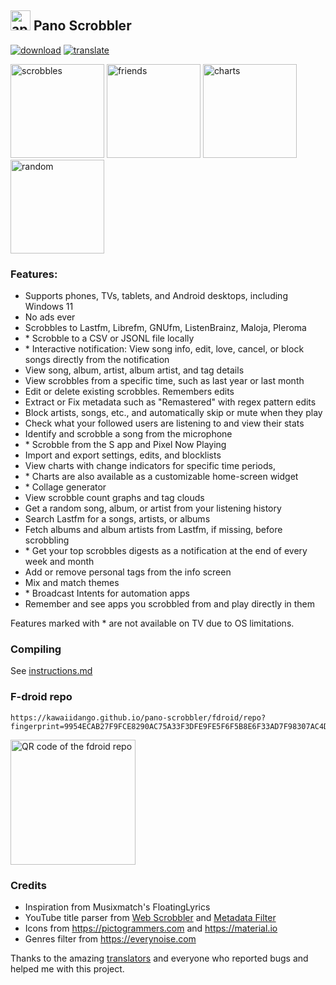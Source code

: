 ## <img src="app/src/main/play/listings/en-US/icon/icon.png" alt="app icon" width="32"/> Pano Scrobbler

[play-store]: shields/play-store.svg

[play-store-link]: https://play.google.com/store/apps/details?id=com.arn.scrobble

[ko-fi]: shields/ko-fi.svg

[ko-fi-link]: https://ko-fi.com/kawaiiDango

[crowdin]: shields/crowdin.svg

[crowdin-link]: https://crowdin.com/project/pscrobbler

[![download][play-store]][play-store-link] [![translate][crowdin]][crowdin-link]

<img src="https://i.imgur.com/pgETfhc.png" alt="scrobbles" width="150"/> <img src="https://i.imgur.com/Q7yPi2z.png" alt="friends" width="150"/> <img src="https://i.imgur.com/MUhcyBw.png" alt="charts" width="150"/> <img src="https://i.imgur.com/aikbtGR.png" alt="random" width="150"/>

### Features:

- Supports phones, TVs, tablets, and Android desktops, including Windows 11
- No ads ever
- Scrobbles to Lastfm, Librefm, GNUfm, ListenBrainz, Maloja, Pleroma
- \* Scrobble to a CSV or JSONL file locally
- \* Interactive notification: View song info, edit, love, cancel, or block songs directly from the
  notification
- View song, album, artist, album artist, and tag details
- View scrobbles from a specific time, such as last year or last month
- Edit or delete existing scrobbles. Remembers edits
- Extract or Fix metadata such as "Remastered" with regex pattern edits
- Block artists, songs, etc., and automatically skip or mute when they play
- Check what your followed users are listening to and view their stats
- Identify and scrobble a song from the microphone
- \* Scrobble from the S app and Pixel Now Playing
- Import and export settings, edits, and blocklists
- View charts with change indicators for specific time periods,
- \* Charts are also available as a customizable home-screen widget
- \* Collage generator
- View scrobble count graphs and tag clouds
- Get a random song, album, or artist from your listening history
- Search Lastfm for a songs, artists, or albums
- Fetch albums and album artists from Lastfm, if missing, before scrobbling
- \* Get your top scrobbles digests as a notification at the end of every week and month
- Add or remove personal tags from the info screen
- Mix and match themes
- \* Broadcast Intents for automation apps
- Remember and see apps you scrobbled from and play directly in them

Features marked with * are not available on TV due to OS limitations.


### Compiling

See [instructions.md](instructions.md)

### F-droid repo
```
https://kawaiidango.github.io/pano-scrobbler/fdroid/repo?fingerprint=9954ECAB27F9FCE8290AC75A33F3DFE9FE5F6F5B8E6F33AD7F98307AC4D487BA
```

<img src="https://kawaiidango.github.io/pano-scrobbler/fdroid/repo/index.png" alt="QR code of the fdroid repo" width="200"/>


### Credits
- Inspiration from Musixmatch's FloatingLyrics
- YouTube title parser from [Web Scrobbler](https://github.com/web-scrobbler/web-scrobbler) and [Metadata Filter](https://github.com/web-scrobbler/metadata-filter)
- Icons from https://pictogrammers.com and https://material.io
- Genres filter from https://everynoise.com

Thanks to the amazing [translators](app/src/main/res/raw/crowdin_members.txt) and everyone who
reported bugs and helped me with this project.
